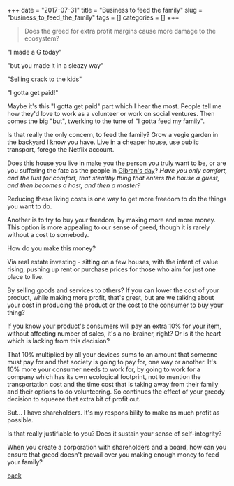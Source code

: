 +++ 
date = "2017-07-31"
title = "Business to feed the family"
slug = "business_to_feed_the_family" 
tags = []
categories = []
+++


> Does the greed for extra profit margins cause more damage to the ecosystem? 

"I made a G today" 

"but you made it in a sleazy way"

"Selling crack to the kids"

"I gotta get paid!"

Maybe it's this "I gotta get paid" part which I hear the most. People tell me how they'd love to work as a volunteer or work on social ventures. Then comes the big "but", twerking to the tune of "I gotta feed my family".

Is that really the only concern, to feed the family? Grow a vegie garden in the backyard I know you have. Live in a cheaper house, use public transport, forego the Netflix account. 

Does this house you live in make you the person you truly want to be, or are you suffering the fate as the people in [Gibran's day](https://archive.org/details/TheProphetByKhalilGibran)? *Have you only comfort, and the lust for comfort, that stealthy thing that enters the house a guest, and then becomes a host, and then a master?* 

Reducing these living costs is one way to get more freedom to do the things you want to do. 

Another is to try to buy your freedom, by making more and more money. This option is more appealing to our sense of greed, though it is rarely without a cost to somebody.

How do you make this money? 

Via real estate investing - sitting on a few houses, with the intent of value rising, pushing up rent or purchase prices for those who aim for just one place to live.

By selling goods and services to others? If you can lower the cost of your product, while making more profit, that's great, but are we talking about your cost in producing the product or the cost to the consumer to buy your thing? 

If you know your product's consumers will pay an extra 10% for your item, without affecting number of sales, it's a no-brainer, right? Or is it the heart which is lacking from this decision?

That 10% multiplied by all your devices sums to an amount that someone must pay for and that society is going to pay for, one way or another. It's 10% more your consumer needs to work for, by going to work for a company which has its own ecological footprint, not to mention the transportation cost and the time cost that is taking away from their family and their options to do volunteering. So continues the effect of your greedy decision to squeeze that extra bit of profit out. 

But... I have shareholders. It's my responsibility to make as much profit as possible.

Is that really justifiable to you? Does it sustain your sense of self-integrity?

When you create a corporation with shareholders and a board, how can you ensure that greed doesn't prevail over you making enough money to feed your family?


[back](/)
